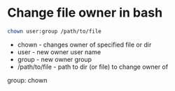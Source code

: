 # Change file owner in bash

```bash
chown user:group /path/to/file
```

- chown - changes owner of specified file or dir
- user - new owner user name
- group - new owner group
- /path/to/file - path to dir (or file) to change owner of

group: chown
